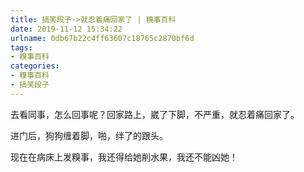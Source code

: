 ```yaml
---
title: 搞笑段子->就忍着痛回家了 | 糗事百科
date: 2019-11-12 15:34:22
urlname: 0db67b22c4ff63607c18765c2870bf6d
tags: 
- 糗事百科
categories:
- 糗事百科
- 搞笑段子
---
```

去看同事，怎么回事呢？回家路上，崴了下脚，不严重，就忍着痛回家了。

进门后，狗狗缠着脚，啪，绊了的跟头。

现在在病床上发糗事，我还得给她削水果，我还不能凶她！


